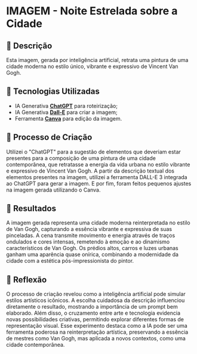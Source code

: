# IMAGEM - Noite Estrelada sobre a Cidade 

## 📒 Descrição
Esta imagem, gerada por inteligência artificial, retrata uma pintura de uma cidade moderna no estilo único, vibrante e expressivo de Vincent Van Gogh. 

## 🤖 Tecnologias Utilizadas
- IA Generativa **[ChatGPT](https://chat.openai.com)** para roteirização;
- IA Generativa **[Dall-E](https://openai.com/index/dall-e/)** para criar a imagem;
- Ferramenta **[Canva](https://www.canva.com)** para edição da imagem.

## 🧐 Processo de Criação
Utilizei o "ChatGPT" para a sugestão de elementos que deveriam estar presentes para a composição de uma pintura de uma cidade contemporânea, que retratasse a energia da vida urbana no estilo vibrante e expressivo de Vincent Van Gogh. A partir da descrição textual dos elementos presentes na imagem, utilizei a ferramenta DALL-E 3 integrada ao ChatGPT para gerar a imagem. E por fim, foram feitos pequenos ajustes na imagem gerada utilizando o Canva.

## 🚀 Resultados
A imagem gerada representa uma cidade moderna reinterpretada no estilo de Van Gogh, capturando a essência vibrante e expressiva de suas pinceladas. A cena transmite movimento e energia através de traços ondulados e cores intensas, remetendo à emoção e ao dinamismo característicos de Van Gogh. Os prédios altos, carros e luzes urbanas ganham uma aparência quase onírica, combinando a modernidade da cidade com a estética pós-impressionista do pintor.


## 💭 Reflexão
O processo de criação revelou como a inteligência artificial pode simular estilos artísticos icônicos. A escolha cuidadosa da descrição influenciou diretamente o resultado, mostrando a importância de um prompt bem elaborado. Além disso, o cruzamento entre arte e tecnologia evidencia novas possibilidades criativas, permitindo explorar diferentes formas de representação visual. Esse experimento destaca como a IA pode ser uma ferramenta poderosa na reinterpretação artística, preservando a essência de mestres como Van Gogh, mas aplicada a novos contextos, como uma cidade contemporânea.
